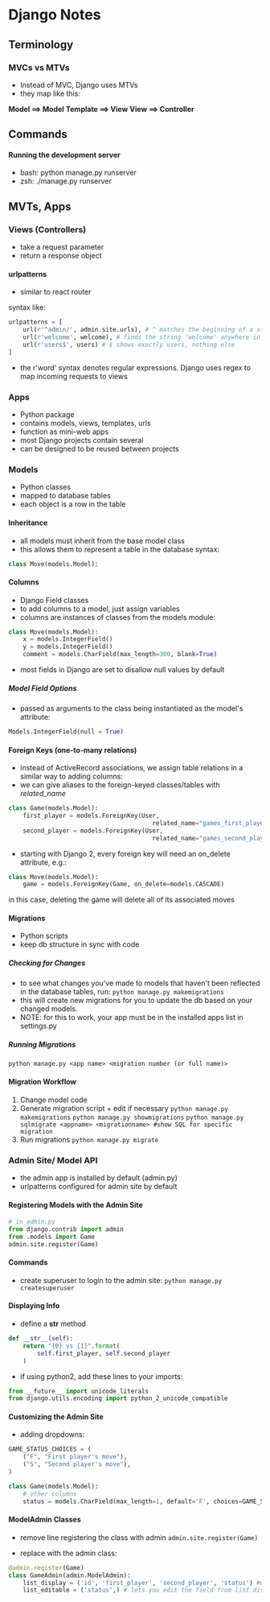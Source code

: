 # Django Notes



## Terminology

### MVCs vs MTVs

- Instead of MVC, Django uses MTVs
- they map like this:

**Model ==> Model**
**Template ==> View**
**View ==> Controller**

## Commands

#### Running the development server
- bash: python manage.py runserver
- zsh: ./manage.py runserver

## MVTs, Apps

### Views (Controllers)
- take a request parameter
- return a response object

#### urlpatterns
- similar to react router

syntax like:
```python
urlpatterns = [
    url(r'^admin/', admin.site.urls), # ^ matches the beginning of a string
    url(r'welcome', welcome), # finds the string 'welcome' anywhere in a url
    url(r'users$', users) # $ shows exactly users, nothing else
]
```

- the r'word' syntax denotes regular expressions.  Django uses regex to map incoming requests to views



### Apps
- Python package
- contains models, views, templates, urls
- function as mini-web apps
- most Django projects contain several
- can be designed to be reused between projects


### Models
- Python classes
- mapped to database tables
- each object is a row in the table

#### Inheritance
- all models must inherit from the base model class
- this allows them to represent a table in the database
syntax:

```python
class Move(models.Model):
```

#### Columns
- Django Field classes
- to add columns to a model, just assign variables
- columns are instances of classes from the models module:

```python
class Move(models.Model):
    x = models.IntegerField()
    y = models.IntegerField()
    comment = models.CharField(max_length=300, blank=True)  
```

- most fields in Django are set to disallow null values by default

##### Model Field Options
- passed as arguments to the class being instantiated as the model's attribute:
```python
Models.IntegerField(null = True)
```

#### Foreign Keys (one-to-many relations)
- instead of ActiveRecord associations, we assign table relations in a similar way to adding columns:
- we can give aliases to the foreign-keyed classes/tables with *related_name*

```python
class Game(models.Model):
    first_player = models.ForeignKey(User,
                                        related_name="games_first_player")
    second_player = models.ForeignKey(User,
                                        related_name="games_second_player")
```

- starting with Django 2, every foreign key will need an on_delete attribute, e.g.:

```python
class Move(models.Model):
    game = models.ForeignKey(Game, on_delete=models.CASCADE)
```

in this case, deleting the game will delete all of its associated moves

#### Migrations
- Python scripts
- keep db structure in sync with code

##### Checking for Changes
- to see what changes you've made to models that haven't been reflected in the database tables, run:
```python manage.py makemigrations```
- this will create new migrations for you to update the db based on your changed models.
- NOTE: for this to work, your app must be in the installed apps list in settings.py

##### Running Migrations
```python manage.py <app name> <migration number (or full name)>```

#### Migration Workflow
1. Change model code
2. Generate migration script + edit if necessary
```python manage.py makemigrations```
```python manage.py showmigrations```
```python manage.py sqlmigrate <appname> <migrationname> #show SQL for specific migration```
3. Run migrations
```python manage.py migrate```

### Admin Site/ Model API
- the admin app is installed by default (admin.py)
- urlpatterns configured for admin site by default

#### Registering Models with the Admin Site
```python
# in admin.py
from django.contrib import admin
from .models import Game
admin.site.register(Game)
```


#### Commands
- create superuser to login to the admin site: ```python manage.py createsuperuser```

#### Displaying Info
- define a __str__ method
```python
def __str__(self):
    return "{0} vs {1}".format(
        self.first_player, self.second_player
    )
```
- if using python2, add these lines to your imports:
```python
from __future__ import unicode_literals
from django.utils.encoding import python_2_unicode_compatible
```

#### Customizing the Admin Site
- adding dropdowns:

```python
GAME_STATUS_CHOICES = (
    ("F", "First player's move"),
    ("S", "Second player's move"),
)

class Game(models.Model):
    # other columns
    status = models.CharField(max_length=1, default='F', choices=GAME_STATUS_CHOICES)
```

#### ModelAdmin Classes
- remove line registering the class with admin
```admin.site.register(Game)```

- replace with the admin class:

```python
@admin.register(Game)
class GameAdmin(admin.ModelAdmin):
    list_display = ('id', 'first_player', 'second_player', 'status') #what you see in the list display for the model
    list_editable = ('status',) # lets you edit the field from list display
```